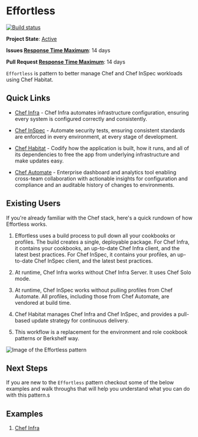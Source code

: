 # Effortless

[![Build status](https://badge.buildkite.com/7ed9be7c2b2a9f812f68e4f0fc654e0ac857e6e854d48caec1.svg?branch=master)](https://buildkite.com/chef/chef-effortless-master-habitat-build)

**Project State**: [Active](https://github.com/chef/chef-oss-practices/blob/master/repo-management/repo-states.md#active)

**Issues [Response Time Maximum](https://github.com/chef/chef-oss-practices/blob/master/repo-management/repo-states.md)**: 14 days

**Pull Request [Response Time Maximum](https://github.com/chef/chef-oss-practices/blob/master/repo-management/repo-states.md)**: 14 days

`Effortless` is pattern to better manage Chef and Chef InSpec workloads using Chef Habitat.

## Quick Links

- [Chef Infra](https://github.com/chef/chef) - Chef Infra automates infrastructure configuration, ensuring every system is configured correctly and consistently.

- [Chef InSpec](https://github.com/inspec/inspec) - Automate security tests, ensuring consistent standards are enforced in every environment, at every stage of development.

- [Chef Habitat](https://github.com/habitat-sh/habitat) - Codify how the application is built, how it runs, and all of its dependencies to free the app from underlying infrastructure and make updates easy.

- [Chef Automate](https://github.com/chef/automate) - Enterprise dashboard and analytics tool enabling cross-team collaboration with actionable insights for configuration and compliance and an auditable history of changes to environments.

## Existing Users

If you're already familiar with the Chef stack, here's a quick rundown of how Effortless works.

1. Effortless uses a build process to pull down all your cookbooks or profiles. The build creates a single, deployable package. For Chef Infra, it contains your cookbooks, an up-to-date Chef Infra client, and the latest best practices. For Chef InSpec, it contains your profiles, an up-to-date Chef InSpec client, and the latest best practices.

1. At runtime, Chef Infra works without Chef Infra Server. It uses Chef Solo mode.

1. At runtime, Chef InSpec works without pulling profiles from Chef Automate. All profiles, including those from Chef Automate, are vendored at build time.

1. Chef Habitat manages Chef Infra and Chef InSpec, and provides a pull-based update strategy for continuous delivery.

1. This workflow is a replacement for the environment and role cookbook patterns or Berkshelf way.

![Image of the Effortless pattern](/docs/effortless-graphic.png)

## Next Steps

If you are new to the `Effortless` pattern checkout some of the below examples and walk throughs that will help you understand what you can do with this pattern.s

## Examples
1. [Chef Infra](examples/effortless_config/README.md)
